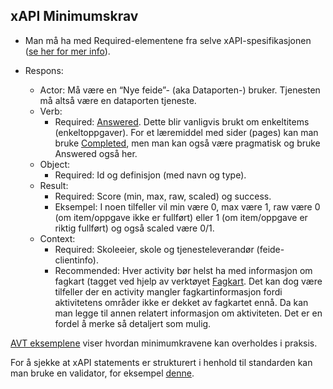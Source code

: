 ## xAPI Minimumskrav ##

* Man må ha med Required-elementene fra selve xAPI-spesifikasjonen ([se her for mer info](https://github.com/adlnet/xAPI-Spec/blob/master/xAPI-Data.md#24-statement-properties)).

* Respons:
  * Actor: Må være en “Nye feide”- (aka Dataporten-) bruker. Tjenesten må altså være en dataporten tjeneste.
  * Verb: 
    * Required: [Answered](http://adlnet.gov/expapi/verbs/answered). Dette blir vanligvis brukt om enkeltitems (enkeltoppgaver). 
    For et læremiddel med sider (pages) kan man bruke [Completed](http://adlnet.gov/expapi/verbs/completed), men man kan også være pragmatisk og bruke Answered også her.
  * Object: 
    * Required: Id og definisjon (med navn og type).
  * Result: 
    * Required: Score (min, max, raw, scaled) og success.  
    * Eksempel: I noen tilfeller vil min være 0, max være 1, raw være 0 (om item/oppgave ikke er fullført) eller 1 (om item/oppgave er riktig fullført) og også scaled være 0/1.
  * Context:
    * Required: Skoleeier, skole og tjenesteleverandør (feide-clientinfo).
    * Recommended: Hver activity bør helst ha med informasjon om fagkart (tagget ved hjelp av verktøyet [Fagkart](https://fagkart.no/#/). Det kan dog være tilfeller der en activity mangler fagkartinformasjon fordi aktivitetens områder ikke er dekket av fagkartet ennå. Da kan man legge til annen relatert informasjon om aktiviteten. Det er en fordel å merke så detaljert som mulig.


[AVT eksemplene](https://github.com/KS-AVT/avt/blob/AVT2/eksempler.md) viser hvordan minimumkravene kan overholdes i praksis.

For å sjekke at xAPI statements er strukturert i henhold til standarden kan man bruke en validator, for eksempel [denne](https://lrs.io/ui/tools/xapi-statement-validator/).